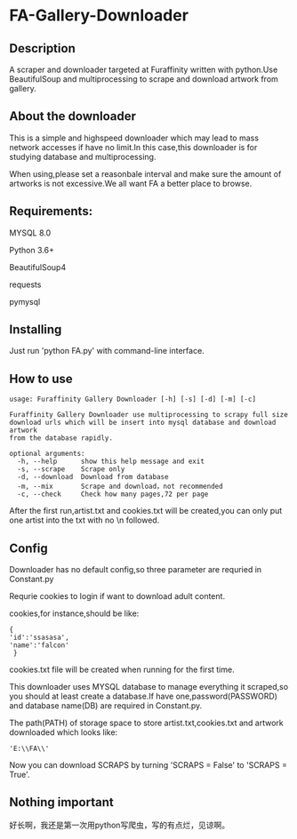 # FA-Gallery-Downloader
## Description
A scraper and downloader targeted at Furaffinity written with python.Use BeautifulSoup and multiprocessing to scrape and download artwork from gallery.

## About the downloader
This is a simple and highspeed downloader which may lead to mass network accesses if have no limit.In this case,this downloader is for studying database and multiprocessing.

When using,please set a reasonbale interval and make sure the amount of artworks is not excessive.We all want FA a better place to browse.

## Requirements:
MYSQL 8.0

Python 3.6+

BeautifulSoup4

requests

pymysql

## Installing
Just run 'python FA.py' with command-line interface.

## How to use
```
usage: Furaffinity Gallery Downloader [-h] [-s] [-d] [-m] [-c]

Furaffinity Gallery Downloader use multiprocessing to scrapy full size
download urls which will be insert into mysql database and download artwork
from the database rapidly.

optional arguments:
  -h, --help      show this help message and exit
  -s, --scrape    Scrape only
  -d, --download  Download from database
  -m, --mix       Scrape and download，not recommended
  -c, --check     Check how many pages,72 per page
  ```

After the first run,artist.txt and cookies.txt will be created,you can only put one artist into the txt with no \n followed.

## Config
Downloader has no default config,so three parameter are requried in Constant.py

Requrie cookies to login if want to download adult content.

cookies,for instance,should be like:
```
{
'id':'ssasasa',
'name':'falcon'
 }
 ```
 
 cookies.txt file will be created when running for the first time.
 
 This downloader uses MYSQL database to manage everything it scraped,so you should at least create a database.If have one,password(PASSWORD) and database name(DB) are required in Constant.py.
 
 The path(PATH) of storage space to store artist.txt,cookies.txt and artwork downloaded which looks like:
 
 ```'E:\\FA\\'```
 
 Now you can download SCRAPS by turning 'SCRAPS = False' to 'SCRAPS = True'.

## Nothing important
好长啊，我还是第一次用python写爬虫，写的有点烂，见谅啊。
